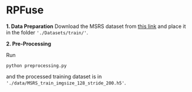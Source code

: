 # RPFuse
**1. Data Preparation**
Download the MSRS dataset from [this link](https://github.com/Linfeng-Tang/MSRS) and place it in the folder ``'./Datasets/train/'``.

**2. Pre-Processing**

Run 
```
python preprocessing.py
``` 
and the processed training dataset is in ``'./data/MSRS_train_imgsize_128_stride_200.h5'``.
